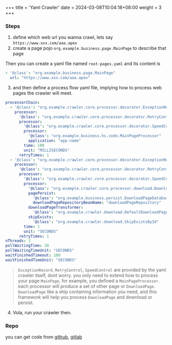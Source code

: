 +++
title = 'Yaml Crawler'
date = 2024-03-08T10:04:18+08:00
weight = 3
+++


### Steps
1. define which web url you wanna crawl, lets say `https://www.xxx.com/aaa.apex`
2. create a page pojo `org.example.business.page.MainPage` to describe that page

Then you can create a yaml file named `root-pages.yaml` and its content is 
```yaml
- '@class': "org.example.business.page.MainPage"
  url: "https://www.xxx.com/aaa.apex"
```
3. and then define a process flow yaml file, implying how to process web pages the crawler will meet.
```yaml
processorChain:
  - '@class': "org.example.crawler.core.processor.decorator.ExceptionRecord"
    processor:
      '@class': "org.example.crawler.core.processor.decorator.RetryControl"
      processor:
        '@class': "org.example.crawler.core.processor.decorator.SpeedControl"
        processor:
          '@class': "org.example.business.hs.code.MainPageProcessor"
          application: "app-name"
        time: 100
        unit: "MILLISECONDS"
      retryTimes: 1
  - '@class': "org.example.crawler.core.processor.decorator.ExceptionRecord"
    processor:
      '@class': "org.example.crawler.core.processor.decorator.RetryControl"
      processor:
        '@class': "org.example.crawler.core.processor.decorator.SpeedControl"
        processor:
          '@class': "org.example.crawler.core.processor.download.DownloadProcessor"
          pagePersist:
            '@class': "org.example.business.persist.DownloadPageDatabasePersist"
            downloadPageRepositoryBeanName: "downloadPageRepository"
          downloadPageTransformer:
            '@class': "org.example.crawler.download.DefaultDownloadPageTransformer"
          skipExists:
            '@class': "org.example.crawler.download.SkipExistsById"
        time: 1
        unit: "SECONDS"
      retryTimes: 1
nThreads: 1
pollWaitingTime: 30
pollWaitingTimeUnit: "SECONDS"
waitFinishedTimeout: 180
waitFinishedTimeUnit: "SECONDS" 
```
> `ExceptionRecord`, `RetryControl`, `SpeedControl` are provided by the yaml crawler itself, dont worry.
you only need to extend how to process your page `MainPage`, for example, you defined a `MainPageProcessor`.
each processor will produce a set of other page or `DownloadPage`. `DownloadPage` like a ship containing 
information you need, and this framework will help you process `DownloadPage` and download or persist.


4. Vola, run your crawler then.
   
   
### Repo
you can get code from [github](), [gitlab](https://gitlab.com/AaronYang2333/yaml-crawler)